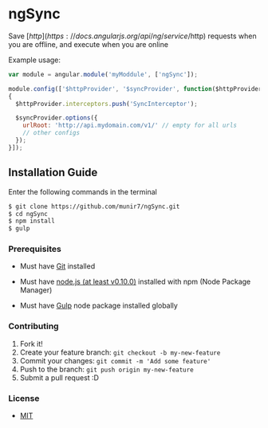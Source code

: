# ngSync
Save [$http](https://docs.angularjs.org/api/ng/service/$http) requests when you are offline, and execute when you are online


Example usage:

```javascript
var module = angular.module('myModdule', ['ngSync']);

module.config(['$httpProvider', '$syncProvider', function($httpProvider, $syncProvider)
{
  $httpProvider.interceptors.push('SyncInterceptor');

  $syncProvider.options({
    urlRoot: 'http://api.mydomain.com/v1/' // empty for all urls
    // other configs
  });
}]);
```


## Installation Guide

Enter the following commands in the terminal

```bash
$ git clone https://github.com/munir7/ngSync.git
$ cd ngSync
$ npm install
$ gulp
```


### Prerequisites

* Must have [Git](http://git-scm.com/) installed

* Must have [node.js (at least v0.10.0)](http://nodejs.org/) installed with npm (Node Package Manager)

* Must have [Gulp](https://github.com/gulpjs/gulp) node package installed globally


### Contributing

1. Fork it!
2. Create your feature branch: `git checkout -b my-new-feature`
3. Commit your changes: `git commit -m 'Add some feature'`
4. Push to the branch: `git push origin my-new-feature`
5. Submit a pull request :D


### License

- [MIT](LICENSE)
